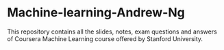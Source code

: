 # Machine-learning-Andrew-Ng

This repository contains all the slides, notes, exam questions and answers of Coursera Machine Learning course offered by Stanford University.
